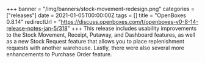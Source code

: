 +++
banner = "/img/banners/stock-movement-redesign.png"
categories = ["releases"]
date = 2021-01-05T00:00:00Z
tags = []
title = "OpenBoxes 0.8.14"
redirectUrl = "https://discuss.openboxes.com/t/openboxes-v0-8-14-release-notes-jan-5/318"
+++
This release includes usability improvements to the Stock Movement, Receipt, Putaway, 
and Dashboard features, as well as a new Stock Request feature that allows you to place
replenishment requests with another warehouse. Lastly, there were also several more 
enhancements to Purchase Order feature.

<!--more-->


